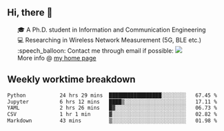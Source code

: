 <h2 > Hi, there 👋 </h3>

<div >
 <ul>
 🎓 A Ph.D. student in Information and Communication Engineering <br>
 💻 Researching in Wireless Network Measurement (5G, BLE etc.)<br>
 :speech_balloon: Contact me through email if possible: <a href="mailto:ethanjia@sjtu.edu.cn"><img src="https://img.shields.io/badge/-ethanjia@sjtu.edu.cn-c14438?style=plastic&logo=Gmail&logoColor=white&link=mailto:mailto:ethanjia@sjtu.edu.cn"></a> <br>
  More info @ <a href="https://haifengjia.github.io">my home page</a>
 </ul>
</div>

<h2 >
Weekly worktime breakdown
</h1>


<!--START_SECTION:waka-->

```txt
Python           24 hrs 29 mins  █████████████████░░░░░░░░   67.45 %
Jupyter          6 hrs 12 mins   ████▒░░░░░░░░░░░░░░░░░░░░   17.11 %
YAML             2 hrs 26 mins   █▓░░░░░░░░░░░░░░░░░░░░░░░   06.73 %
CSV              1 hr 1 min      ▓░░░░░░░░░░░░░░░░░░░░░░░░   02.82 %
Markdown         43 mins         ▒░░░░░░░░░░░░░░░░░░░░░░░░   01.98 %
```

<!--END_SECTION:waka-->


